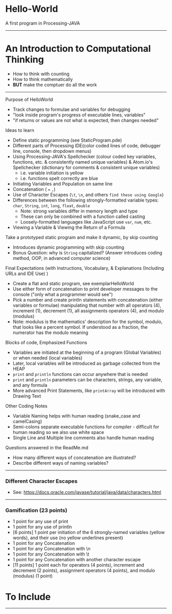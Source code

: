 # Hello-World
A first program in Processing-JAVA

---

# An Introduction to Computational Thinking
- How to think with counting
- How to think mathematically
- **BUT** make the comptuer do all the work

---

Purpose of HelloWorld
- Track changes to formulae and variables for debugging
- "look inside program's progress of executable lines, variables"
- "if returns or values are not what is expected, then changes needed"

Ideas to learn
- Define static programming (see StaticProgram.pde)
- Different parts of Processing IDE(color coded lines of code, debugger line, console, then dropdown menus)
- Using Processing-JAVA's Spellchecker (colour coded key variables, functions, etc. & consistently named unique variables) & Atom.io's Spellchecker (dictionary for comments & consistent unique variables)
  - i.e. variable initiation is yellow
  - i.e. functions spelt correctly are blue
- Initiating Variables and Population on same line
- Concatenation ( ```=``` ```,```)
- Use of Character Escapes (```\t```, ```\n```, and others ```find these using Google```)
- Differences between the following strongly-formatted variable types: `char`, `String`, `int`, `long`, `float`, `double`
  - Note: strong variables differ in memory length and type
  - These can only be combined with a function called casting
  - Loosely-formatted languages like JavaScript use `var`, `num`, etc.
- Viewing a Variable & Viewing the Return of a Formula

Take a prototyped static program and make it dynamic, by skip counting
- Introduces dynamic programming with skip counting
- Bonus Question: why is `String` capitalized? (Answer introduces coding method, OOP, in advanced computer science)

Final Expectations (with Instructions, Vocabulary, & Explanations (Including URLs and IDE Use) )
- Create a flat and static program, see exemplarHelloWorld
- Use either form of concatenation to print developer messages to the console ("only what a programmer would see")
- Pick a number and create println statements with concatenation (either variables or formulae) manipulating that number with all operators (4), increment (1), decrement (1), all assignments operators (4), and modulo (modulus)
- Note: modulus is the mathematics' description for the symbol, modulo, that looks like a percent symbol. If understood as a fraction, the numerator has the modulo meaning

Blocks of code, Emphasized Functions
- Variables are initiated at the beginning of a program (Global Variables) or when needed (local variables)
- Later, local variables will be introduced as garbage collected from the HEAP
- `print` and `println` functions can occur anywhere that is needed
- `print` and `println` parameters can be characters, strings, any variable, and any formula
- More advanced Print Statements, like `printArray` will be introduced with Drawing Text

Other Coding Notes
- Variable Naming helps with human reading (snake_case and camelCasing)
- Semi-colons separate executable functions for compiler - difficult for human reading so we also use white space
- Single Line and Multiple line comments also handle human reading

Questions answered in the ReadMe.md
- How many different ways of concatenation are illustrated?
- Describe different ways of naming variables?

---

### Different Character Escapes
- See: https://docs.oracle.com/javase/tutorial/java/data/characters.html

---

### Gamification (23 points)
- 1 point for any use of print
- 1 point for any use of println
- [6 points] 1 point per initiation of the 6 strongly-named variables (yellow words), and their use (no yellow underlines present)
- 1 point for any Concatenation
- 1 point for any Concatenation with \n
- 1 point for any Concatenation with \t
- 1 point for any Concatenation with another character escape
- [11 points] 1 point each for operators (4 points), increment and decrement (2 points), assignment operators (4 points), and modulo (modulus) (1 point)

# To Include

---
